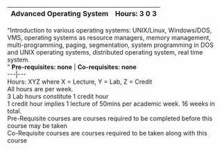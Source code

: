 **Advanced Operating System** | **Hours: 3 0 3**  
---|---  
“Introduction to various operating systems: UNIX/Linux, Windows/DOS, VMS, operating systems as resource managers, memory management, multi-programming, paging, segmentation, system programming in DOS and UNIX operating systems, distributed operating system, real time system.  
” 
**Pre-requisites: none** | **Co-requisites: none**  
---|---  
Hours: XYZ where X = Lecture, Y = Lab, Z = Credit  
All hours are per week.  
3 Lab hours constitute 1 credit hour  
1 credit hour implies 1 lecture of 50mins per academic week. 16 weeks in total.  
Pre-Requisite courses are courses required to be completed before this course may be taken  
Co-Requisite courses are courses required to be taken along with this course
